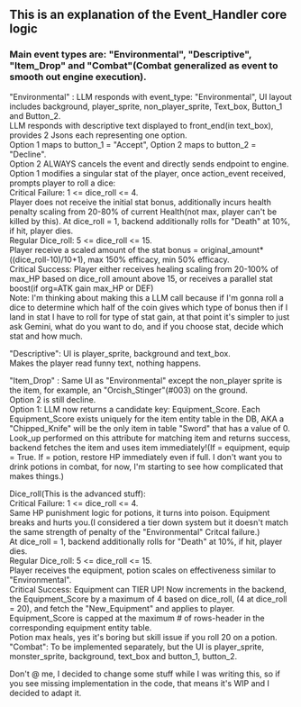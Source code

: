 ## This is an explanation of the Event_Handler core logic ###

### Main event types are: "Environmental", "Descriptive", "Item_Drop" and "Combat"(Combat generalized as event to smooth out engine execution).

  "Environmental" : LLM responds with event_type: "Environmental", UI layout includes background, player_sprite, non_player_sprite, Text_box, Button_1 and Button_2.  
  LLM responds with descriptive text displayed to front_end(in text_box), provides 2 Jsons each representing one option.  
  Option 1 maps to button_1 = "Accept", Option 2 maps to button_2 = "Decline".  
  Option 2 ALWAYS cancels the event and directly sends endpoint to engine.  
  Option 1 modifies a singular stat of the player, once action_event received, prompts player to roll a dice:  
          Critical Failure: 1 <= dice_roll <= 4.  
                Player does not receive the initial stat bonus, additionally incurs health penalty scaling from 20-80% of current Health(not max, player can't be killed by this).
                At dice_roll = 1, backend additionally rolls for "Death" at 10%, if hit, player dies.  
          Regular Dice_roll: 5 <= dice_roll <= 15.  
                Player receive a scaled amount of the stat bonus = original_amount*((dice_roll-10)/10+1), max 150% efficacy, min 50% efficacy.  
          Critical Success: Player either receives healing scaling from 20-100% of max_HP based on dice_roll amount above 15, or receives a parallel stat boost(if org=ATK gain max_HP or DEF)  
          Note: I'm thinking about making this a LLM call because if I'm gonna roll a dice to determine which half of the coin gives which type of bonus then if I land in stat I have to roll for type of stat gain, at that point it's simpler to just ask Gemini, what do you want to do, and if you choose stat, decide which stat and how much.  

  "Descriptive": UI is player_sprite, background and text_box.  
  Makes the player read funny text, nothing happens.  

  "Item_Drop" : Same UI as "Environmental" except the non_player sprite is the item, for example, an "Orcish_Stinger"(#003) on the ground.  
  Option 2 is still decline.  
  Option 1: LLM now returns a candidate key: Equipment_Score. Each Equipment_Score exists uniquely for the item entity table in the DB, AKA a "Chipped_Knife" will be the only item in table "Sword" that has a value of 0.   
  Look_up performed on this attribute for matching item and returns success, backend fetches the item and uses item immediately!(If = equipment, equip = True. If = potion, restore HP immediately even if full. I don't want you to drink potions in combat, for now, I'm starting to see how complicated that makes things.)  

  Dice_roll(This is the advanced stuff):  
          Critical Failure: 1 <= dice_roll <= 4.  
                Same HP punishment logic for potions, it turns into poison. Equipment breaks and hurts you.(I considered a tier down system but it doesn't match the same strength of penalty of the "Environmental" Critcal failure.)  
                At dice_roll = 1, backend additionally rolls for "Death" at 10%, if hit, player dies.  
          Regular Dice_roll: 5 <= dice_roll <= 15.  
                Player receives the equipment, potion scales on effectiveness similar to "Environmental".  
          Critical Success: Equipment can TIER UP! Now increments in the backend, the Equipment_Score by a maximum of 4 based on dice_roll, (4 at dice_roll = 20), and fetch the "New_Equipment" and applies to player. Equipment_Score is capped at the maximum # of rows-header in the corresponding equipment entity table.  
                Potion max heals, yes it's boring but skill issue if you roll 20 on a potion.  
  "Combat": To be implemented separately, but the UI is player_sprite, monster_sprite, background, text_box and button_1, button_2.  

  Don't @ me, I decided to change some stuff while I was writing this, so if you see missing implementation in the code, that means it's WIP and I decided to adapt it.  
